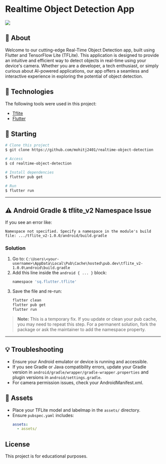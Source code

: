 # Realtime Object Detection App

![](https://github.com/mohitj2401/realtime-object-detection/blob/master/realtime_obj_detection.gif)

## :dart: About ##

Welcome to our cutting-edge Real-Time Object Detection app, built using Flutter and TensorFlow Lite (TFLite). This application is designed to provide an intuitive and efficient way to detect objects in real-time using your device's camera. Whether you are a developer, a tech enthusiast, or simply curious about AI-powered applications, our app offers a seamless and interactive experience in exploring the potential of object detection.


## :rocket: Technologies ##

The following tools were used in this project:

- [Tflite](https://www.tensorflow.org/lite)
- [Flutter](https://flutter.dev/)


## :checkered_flag: Starting ##

```bash
# Clone this project
$ git clone https://github.com/mohitj2401/realtime-object-detection

# Access
$ cd realtime-object-detection

# Install dependencies
$ flutter pub get

# Run
$ flutter run
```

---

## :warning: Android Gradle & tflite_v2 Namespace Issue

If you see an error like:

```
Namespace not specified. Specify a namespace in the module's build file: .../tflite_v2-1.0.0/android/build.gradle
```

### Solution
1. Go to:
   `C:\Users\<your-username>\AppData\Local\Pub\Cache\hosted\pub.dev\tflite_v2-1.0.0\android\build.gradle`
2. Add this line inside the `android { ... }` block:
   ```gradle
   namespace 'sq.flutter.tflite'
   ```
3. Save the file and re-run:
   ```sh
   flutter clean
   flutter pub get
   flutter run
   ```

> **Note:** This is a temporary fix. If you update or clean your pub cache, you may need to repeat this step. For a permanent solution, fork the package or ask the maintainer to add the namespace property.

---

## :bulb: Troubleshooting
- Ensure your Android emulator or device is running and accessible.
- If you see Gradle or Java compatibility errors, update your Gradle version in `android/gradle/wrapper/gradle-wrapper.properties` and plugin versions in `android/settings.gradle`.
- For camera permission issues, check your AndroidManifest.xml.

## :file_folder: Assets
- Place your TFLite model and labelmap in the `assets/` directory.
- Ensure `pubspec.yaml` includes:
  ```yaml
  assets:
    - assets/
  ```

## License
This project is for educational purposes.
